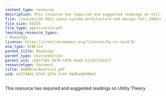 ```yaml
---
content_type: resource
description: This resource has required and suggested readings on Utility Theory.
file: /courses/16-892j-space-system-architecture-and-design-fall-2004/e537448167e5157e7c4f94d5a46509e2_04000lec4outlnv3.pdf
file_size: 64355
file_type: application/pdf
learning_resource_types:
- Readings
license: https://creativecommons.org/licenses/by-nc-sa/4.0/
ocw_type: OCWFile
parent_title: Readings
parent_type: CourseSection
parent_uid: cdd17381-3670-14fb-4ae8-517a5732b217
resourcetype: Document
title: 04000lec4outlnv3.pdf
uid: e5374481-67e5-157e-7c4f-94d5a46509e2
---
```

This resource has required and suggested readings on Utility Theory.